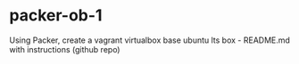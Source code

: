 # packer-ob-1
Using Packer, create a vagrant virtualbox base ubuntu lts box - README.md with instructions (github repo)
